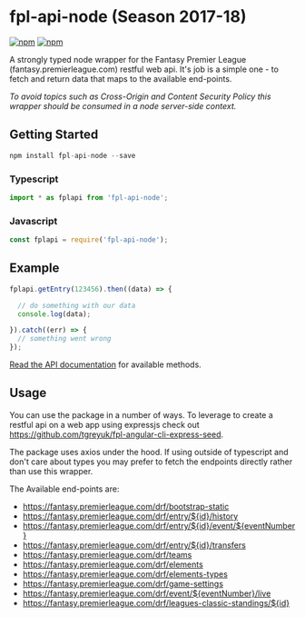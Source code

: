 # fpl-api-node (Season 2017-18)

[![npm](https://img.shields.io/npm/v/fpl-api-node.svg)](https://www.npmjs.com/package/fpl-api-node)
[![npm](https://img.shields.io/apm/l/vim-mode.svg)]()

A strongly typed node wrapper for the Fantasy Premier League (fantasy.premierleague.com) restful web api. 
It's job is a simple one - to fetch and return data that maps to the available end-points. 

*To avoid topics such as Cross-Origin and Content Security Policy this wrapper should be consumed in a node server-side context.*


## Getting Started

```js
npm install fpl-api-node --save
```

### Typescript
```js
import * as fplapi from 'fpl-api-node';
```

### Javascript

```js
const fplapi = require('fpl-api-node');
```


## Example

```js
fplapi.getEntry(123456).then((data) => {

  // do something with our data
  console.log(data);

}).catch((err) => {
  // something went wrong
});
```

[Read the API documentation](https://github.com/tgreyuk/fpl-api-node/blob/master/docs/API.md) for available methods.

## Usage

You can use the package in a number of ways.  To leverage to create a restful api on a web app using expressjs check out 
https://github.com/tgreyuk/fpl-angular-cli-express-seed. 

The package uses axios under the hood. If using outside of typescript and don't care about types you may prefer to fetch the endpoints directly rather than use this wrapper.

The Available end-points are:
* https://fantasy.premierleague.com/drf/bootstrap-static
* https://fantasy.premierleague.com/drf/entry/${id}/history
* https://fantasy.premierleague.com/drf/entry/${id}/event/${eventNumber}
* https://fantasy.premierleague.com/drf/entry/${id}/transfers
* https://fantasy.premierleague.com/drf/teams
* https://fantasy.premierleague.com/drf/elements
* https://fantasy.premierleague.com/drf/elements-types
* https://fantasy.premierleague.com/drf/game-settings
* https://fantasy.premierleague.com/drf/event/${eventNumber}/live
* https://fantasy.premierleague.com/drf/leagues-classic-standings/${id}



